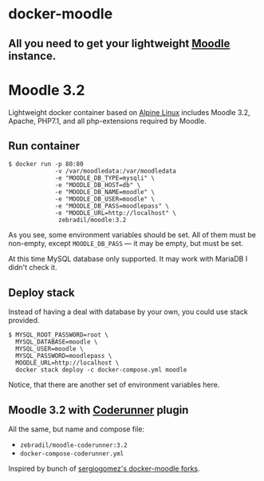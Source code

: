docker-moodle
===

All you need to get your lightweight [Moodle][moodle] instance.
---

Moodle 3.2
===

Lightweight docker container based on [Alpine Linux][alpine] includes Moodle 3.2, Apache,
PHP7.1, and all php-extensions required by Moodle.

Run container
---
```
$ docker run -p 80:80
             -v /var/moodledata:/var/moodledata
             -e "MOODLE_DB_TYPE=mysqli" \
             -e "MOODLE_DB_HOST=db" \
             -e "MOODLE_DB_NAME=moodle" \
             -e "MOODLE_DB_USER=moodle" \
             -e "MOODLE_DB_PASS=moodlepass" \
             -e "MOODLE_URL=http://localhost" \
              zebradil/moodle:3.2
```

As you see, some environment variables should be set. All of them must be
non-empty, except `MOODLE_DB_PASS` — it may be empty, but must be set.

At this time MySQL database only supported. It may work with MariaDB I didn't
check it.

Deploy stack
---
Instead of having a deal with database by your own, you could use stack provided.
```
$ MYSQL_ROOT_PASSWORD=root \
  MYSQL_DATABASE=moodle \
  MYSQL_USER=moodle \
  MYSQL_PASSWORD=moodlepass \
  MOODLE_URL=http://localhost \
  docker stack deploy -c docker-compose.yml moodle
```

Notice, that there are another set of environment variables here.

Moodle 3.2 with [Coderunner][coderunner] plugin
---

All the same, but name and compose file:
- `zebradil/moodle-coderunner:3.2`
- `docker-compose-coderunner.yml`

Inspired by bunch of [sergiogomez's docker-moodle forks](https://github.com/sergiogomez/docker-moodle).

[coderunner]: http://coderunner.org.nz/
[alpine]: https://alpinelinux.org/
[moodle]: https://moodle.org/
